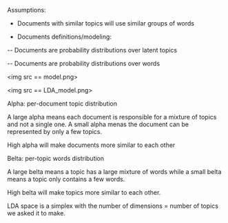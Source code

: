 Assumptions:

- Documents with similar topics will use similar groups of words

- Documents definitions/modeling:

-- Documents are probability distributions over latent topics

-- Documents are probability distributions over words


<img src == model.png>

<img src == LDA_model.png>

Alpha: per-document topic distribution

A large alpha means each document is responsible for a mixture of topics and not a single one. A small alpha menas the document can be represented by only a few topics.

High alpha will make documents more similar to each other

Belta: per-topic words distribution

A large belta means a topic has a large mixture of words while a small belta means a topic only contains a few words.

High belta will make topics more similar to each other.


LDA space is a simplex with the number of dimensions = number of topics we asked it to make.


